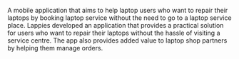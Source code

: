 A mobile application that aims to help laptop users who want to repair their laptops by booking laptop service without the need to go to a laptop service place. Lappies developed an application that provides a practical solution for users who want to repair their laptops without the hassle of visiting a service centre. The app also provides added value to laptop shop partners by helping them manage orders.
